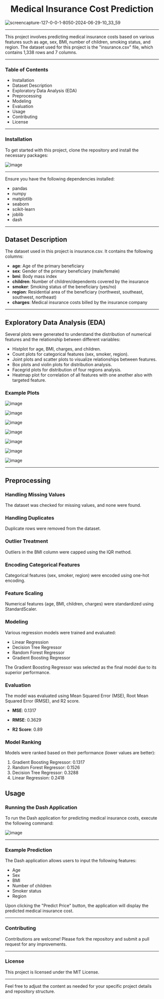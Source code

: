 <h1 align="center">Medical Insurance Cost Prediction</h1>


![screencapture-127-0-0-1-8050-2024-06-29-10_33_59](https://github.com/walidad007/Medical-Insurance-Cost-Prediction/assets/122018653/688a2464-3394-43f5-964d-7b4ae5a9b722)

______________________________________________________________________________________________

This project involves predicting medical insurance costs based on various features such as age, sex, BMI, number of children, smoking status, and region. The dataset used for this project is the "insurance.csv" file, which contains 1,338 rows and 7 columns.
______________________________________________________________________________________________

### Table of Contents
* Installation
* Dataset Description
* Exploratory Data Analysis (EDA)
* Preprocessing
* Modeling
* Evaluation
* Usage
* Contributing
* License
______________________________________________________________________________________________

### Installation

To get started with this project, clone the repository and install the necessary packages:

![image](https://github.com/walidad007/Medical-Insurance-Cost-Prediction/assets/122018653/1e2743e5-080a-4f36-b6da-8ee977319dba)
______________________________________________________________________________________________

Ensure you have the following dependencies installed:

* pandas
* numpy
* matplotlib
* seaborn
* scikit-learn
* joblib
* dash
______________________________________________________________________________________________
  
## Dataset Description

The dataset used in this project is insurance.csv. It contains the following columns:

* **age**: Age of the primary beneficiary
* **sex**: Gender of the primary beneficiary (male/female)
* **bmi**: Body mass index
* **children**: Number of children/dependents covered by the insurance
* **smoker**: Smoking status of the beneficiary (yes/no)
* **region**: Residential area of the beneficiary (northwest, southeast, southwest, northeast)
* **charges**: Medical insurance costs billed by the insurance company
______________________________________________________________________________________________

## Exploratory Data Analysis (EDA)

Several plots were generated to understand the distribution of numerical features and the relationship between different variables:

* Histplot for age, BMI, charges, and children.
* Count plots for categorical features (sex, smoker, region).
* Joint plots and scatter plots to visualize relationships between features.
* Box plots and violin plots for distribution analysis.
* Facegrid plots for distribution of four regions analysis.
* Heatmap plot for correlation of all features with one another also with targeted feature.
  
### Example Plots

![image](https://github.com/walidad007/Medical-Insurance-Cost-Prediction/assets/122018653/bbd78cfd-1f45-4132-bea5-a5cc16215b13)

![image](https://github.com/walidad007/Medical-Insurance-Cost-Prediction/assets/122018653/c0109039-37fa-4734-8539-5e3fd0319cb6)

![image](https://github.com/walidad007/Medical-Insurance-Cost-Prediction/assets/122018653/179391d2-9710-4ab5-a181-638127b3eb40)

![image](https://github.com/walidad007/Medical-Insurance-Cost-Prediction/assets/122018653/82b8a3ee-3867-44de-bb61-90cefffc5294)

![image](https://github.com/walidad007/Medical-Insurance-Cost-Prediction/assets/122018653/cc4d5b13-0e54-4428-b9f0-2312d02f989c)

![image](https://github.com/walidad007/Medical-Insurance-Cost-Prediction/assets/122018653/b4588ab2-a4cd-4f2e-8547-0136a02accf4)

![image](https://github.com/walidad007/Medical-Insurance-Cost-Prediction/assets/122018653/a93b6840-bc1f-4279-adec-354742dfd1af)



______________________________________________________________________________________________

## Preprocessing

### Handling Missing Values
The dataset was checked for missing values, and none were found.

### Handling Duplicates
Duplicate rows were removed from the dataset.

### Outlier Treatment
Outliers in the BMI column were capped using the IQR method.

### Encoding Categorical Features
Categorical features (sex, smoker, region) were encoded using one-hot encoding.

### Feature Scaling
Numerical features (age, BMI, children, charges) were standardized using StandardScaler.

### Modeling
Various regression models were trained and evaluated:

* Linear Regression
* Decision Tree Regressor
* Random Forest Regressor
* Gradient Boosting Regressor

The Gradient Boosting Regressor was selected as the final model due to its superior performance.

### Evaluation

The model was evaluated using Mean Squared Error (MSE), Root Mean Squared Error (RMSE), and R2 score.

* **MSE**: 0.1317
  
* **RMSE**: 0.3629

* **R2 Score**: 0.89


### Model Ranking

Models were ranked based on their performance (lower values are better):

1. Gradient Boosting Regressor: 0.1317
2. Random Forest Regressor: 0.1526
3. Decision Tree Regressor: 0.3288
4. Linear Regression: 0.2418

## Usage
### Running the Dash Application
To run the Dash application for predicting medical insurance costs, execute the following command:

![image](https://github.com/walidad007/Medical-Insurance-Cost-Prediction/assets/122018653/231808da-7edc-4563-bdee-71f2378a6a94)

______________________________________________________________________________________________
### Example Prediction

The Dash application allows users to input the following features:

* Age
* Sex
* BMI
* Number of children
* Smoker status
* Region

Upon clicking the "Predict Price" button, the application will display the predicted medical insurance cost.

______________________________________________________________________________________________
### Contributing
Contributions are welcome! Please fork the repository and submit a pull request for any improvements.
______________________________________________________________________________________________
### License
This project is licensed under the MIT License.

______________________________________________________________________________________________
Feel free to adjust the content as needed for your specific project details and repository structure.

